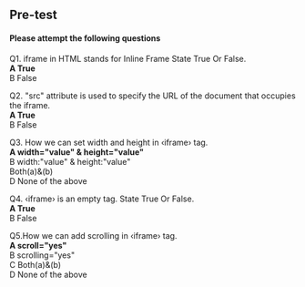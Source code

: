 ## Pre-test
#### Please attempt the following questions

Q1. iframe in HTML stands for Inline Frame State True Or False.<br>
<b>A  True<br></b>
B  False<br>


Q2. "src" attribute is used to specify the URL of the document that occupies the iframe.<br>
<b>A  True<br></b>
B  False<br>

Q3. How we can set width and height in ‹iframe› tag.<br>
<b>A  width="value" & height="value"<br></b>
B width:"value" & height:"value"<br>
Both(a)&(b)<br>
D  None of the above<br>

Q4. ‹iframe› is an empty tag. State True Or False.<br>
<b>A  True<br></b>
B  False<br>

Q5.How we can add scrolling in ‹iframe› tag.<br>
<b>A  scroll="yes"<br></b>
B  scrolling="yes"<br>
C  Both(a)&(b)<br>
D  None of the above<br>